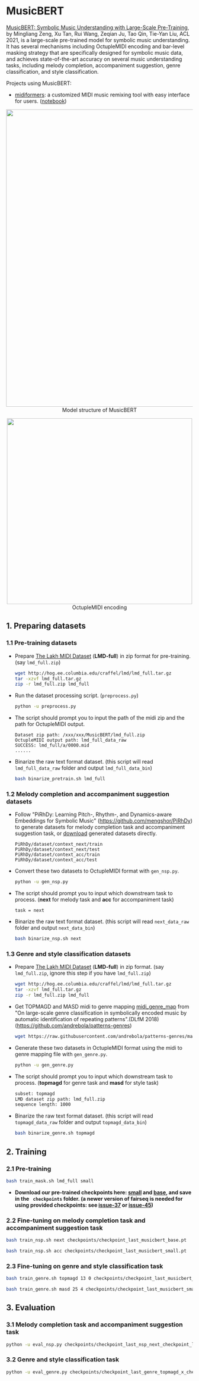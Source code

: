 # MusicBERT
[MusicBERT: Symbolic Music Understanding with Large-Scale Pre-Training](https://arxiv.org/pdf/2106.05630.pdf), by Mingliang Zeng, Xu Tan, Rui Wang, Zeqian Ju, Tao Qin, Tie-Yan Liu, ACL 2021, is a large-scale pre-trained model for symbolic music understanding. It has several mechanisms including OctupleMIDI encoding and bar-level masking strategy that are specifically designed for symbolic music data, and achieves state-of-the-art accuracy on several music understanding tasks, including melody completion, accompaniment suggestion, genre classification, and style classification.

Projects using MusicBERT:

* [midiformers](https://github.com/tripathiarpan20/midiformers): a customized MIDI music remixing tool with easy interface for users. ([notebook](https://colab.research.google.com/drive/1C7jS-s1BCWLXiCQQyvIl6xmCMrqgc9fg?usp=sharing))

<!-- ![img](../img/musicbert_structure.PNG)  ![img](../img/musicbert_encoding.PNG)-->

<p align="center"><img src="../img/musicbert_structure.PNG" width="800"><br/> Model structure of MusicBERT </p>
<p align="center"><img src="../img/musicbert_encoding.PNG" width="500"><br/> OctupleMIDI encoding </p>

## 1. Preparing datasets

### 1.1 Pre-training datasets

* Prepare [The Lakh MIDI Dataset](https://colinraffel.com/projects/lmd/) (**LMD-full**) in zip format for pre-training. (say `lmd_full.zip`)

  ```bash
  wget http://hog.ee.columbia.edu/craffel/lmd/lmd_full.tar.gz
  tar -xzvf lmd_full.tar.gz
  zip -r lmd_full.zip lmd_full
  ```

* Run the dataset processing script. (`preprocess.py`)

  ```bash
  python -u preprocess.py
  ```

* The script should prompt you to input the path of the midi zip and the path for OctupleMIDI output.

  ```
  Dataset zip path: /xxx/xxx/MusicBERT/lmd_full.zip
  OctupleMIDI output path: lmd_full_data_raw
  SUCCESS: lmd_full/a/0000.mid
  ......
  ```
  
* Binarize the raw text format dataset. (this script will read `lmd_full_data_raw` folder and output `lmd_full_data_bin`)

  ```bash
  bash binarize_pretrain.sh lmd_full
  ```

### 1.2 Melody completion and accompaniment suggestion datasets

* Follow "PiRhDy: Learning Pitch-, Rhythm-, and Dynamics-aware Embeddings for Symbolic Music" (https://github.com/mengshor/PiRhDy) to generate datasets for melody completion task and accompaniment suggestion task, or [download](https://1drv.ms/u/s!Av1IXjAYTqPstx6rhUOq8f5BhnTb?e=ZA2Bqz) generated datasets directly.

  ```
  PiRhDy/dataset/context_next/train
  PiRhDy/dataset/context_next/test
  PiRhDy/dataset/context_acc/train
  PiRhDy/dataset/context_acc/test
  ```

* Convert these two datasets to OctupleMIDI format with `gen_nsp.py`.

  ```bash
  python -u gen_nsp.py
  ```

* The script should prompt you to input which downstream task to process. (**next** for melody task and **acc** for accompaniment task)

  ```
  task = next
  ```

* Binarize the raw text format dataset. (this script will read `next_data_raw` folder and output `next_data_bin`)

  ```bash
  bash binarize_nsp.sh next
  ```

### 1.3 Genre and style classification datasets

* Prepare [The Lakh MIDI Dataset](https://colinraffel.com/projects/lmd/) (**LMD-full**) in zip format. (say `lmd_full.zip`,  ignore this step if you have `lmd_full.zip`)

  ```bash
  wget http://hog.ee.columbia.edu/craffel/lmd/lmd_full.tar.gz
  tar -xzvf lmd_full.tar.gz
  zip -r lmd_full.zip lmd_full
  ```

* Get TOPMAGD and MASD midi to genre mapping [midi_genre_map](https://github.com/andrebola/patterns-genres/blob/master/data/midi_genre_map.json) from "On large-scale genre classification in symbolically encoded music by automatic identification of repeating patterns".(DLfM 2018) (https://github.com/andrebola/patterns-genres)

  ```bash
  wget https://raw.githubusercontent.com/andrebola/patterns-genres/master/data/midi_genre_map.json
  ```

* Generate these two datasets in OctupleMIDI format using the midi to genre mapping file with `gen_genre.py`.

  ```bash
  python -u gen_genre.py
  ```

* The script should prompt you to input which downstream task to process. (**topmagd** for genre task and **masd** for style task)

  ```bash
  subset: topmagd
  LMD dataset zip path: lmd_full.zip
  sequence length: 1000
  ```

* Binarize the raw text format dataset. (this script will read `topmagd_data_raw` folder and output `topmagd_data_bin`)

  ```bash
  bash binarize_genre.sh topmagd
  ```

## 2. Training


### 2.1 Pre-training

```bash
bash train_mask.sh lmd_full small
```

* **Download our pre-trained checkpoints here: [small](https://msramllasc.blob.core.windows.net/modelrelease/checkpoint_last_musicbert_small.pt) and [base](https://msramllasc.blob.core.windows.net/modelrelease/checkpoint_last_musicbert_base.pt), and save in the ` checkpoints` folder. (a newer version of fairseq is needed for using provided checkpoints: see [issue-37](https://github.com/microsoft/muzic/issues/37) or [issue-45](https://github.com/microsoft/muzic/issues/45))**



### 2.2 Fine-tuning on melody completion task and accompaniment suggestion task

```bash
bash train_nsp.sh next checkpoints/checkpoint_last_musicbert_base.pt
```

```bash
bash train_nsp.sh acc checkpoints/checkpoint_last_musicbert_small.pt
```

### 2.3 Fine-tuning on genre and style classification task

```bash
bash train_genre.sh topmagd 13 0 checkpoints/checkpoint_last_musicbert_base.pt
```

```bash
bash train_genre.sh masd 25 4 checkpoints/checkpoint_last_musicbert_small.pt
```

## 3. Evaluation

### 3.1 Melody completion task and accompaniment suggestion task

```bash
python -u eval_nsp.py checkpoints/checkpoint_last_nsp_next_checkpoint_last_musicbert_base.pt next_data_bin
```

### 3.2 Genre and style classification task

```bash
python -u eval_genre.py checkpoints/checkpoint_last_genre_topmagd_x_checkpoint_last_musicbert_small.pt topmagd_data_bin/x
```


